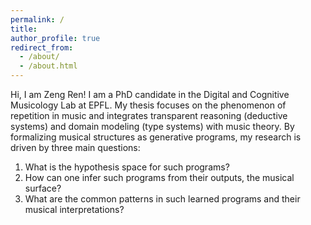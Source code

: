```yaml
---
permalink: /
title: 
author_profile: true
redirect_from: 
  - /about/
  - /about.html
---
```


Hi, I am Zeng Ren! I am a PhD candidate in the Digital and Cognitive Musicology Lab at EPFL. My thesis focuses on the phenomenon of repetition in music and integrates transparent reasoning (deductive systems) and domain modeling (type systems) with music theory. By formalizing musical structures as generative programs, my research is driven by three main questions:

1. What is the hypothesis space for such programs?
2. How can one infer such programs from their outputs, the musical surface?
3. What are the common patterns in such learned programs and their musical interpretations?
